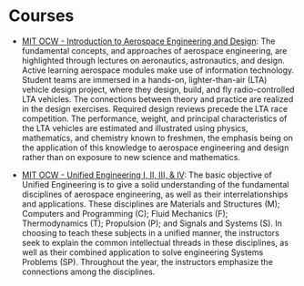 # Courses

* [MIT OCW - Introduction to Aerospace Engineering and Design](https://ocw.mit.edu/courses/aeronautics-and-astronautics/16-00-introduction-to-aerospace-engineering-and-design-spring-2003/): The fundamental concepts, and approaches of aerospace engineering, are highlighted through lectures on aeronautics, astronautics, and design. Active learning aerospace modules make use of information technology. Student teams are immersed in a hands-on, lighter-than-air (LTA) vehicle design project, where they design, build, and fly radio-controlled LTA vehicles. The connections between theory and practice are realized in the design exercises. Required design reviews precede the LTA race competition. The performance, weight, and principal characteristics of the LTA vehicles are estimated and illustrated using physics, mathematics, and chemistry known to freshmen, the emphasis being on the application of this knowledge to aerospace engineering and design rather than on exposure to new science and mathematics.

* [MIT OCW - Unified Engineering I, II, III, & IV](https://ocw.mit.edu/courses/aeronautics-and-astronautics/16-01-unified-engineering-i-ii-iii-iv-fall-2005-spring-2006/): The basic objective of Unified Engineering is to give a solid understanding of the fundamental disciplines of aerospace engineering, as well as their interrelationships and applications. These disciplines are Materials and Structures (M); Computers and Programming (C); Fluid Mechanics (F); Thermodynamics (T); Propulsion (P); and Signals and Systems (S). In choosing to teach these subjects in a unified manner, the instructors seek to explain the common intellectual threads in these disciplines, as well as their combined application to solve engineering Systems Problems (SP). Throughout the year, the instructors emphasize the connections among the disciplines.
